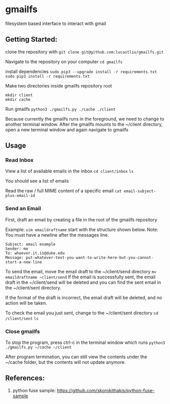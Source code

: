 # gmailfs
filesystem based interface to interact with gmail


## Getting Started:
clone the repository with `git clone git@github.com:lucastliu/gmailfs.git`

Navigate to the repository on your computer `cd gmailfs`


install dependencies
`sudo pip3 --upgrade install -r requirements.txt`
`sudo pip3 install -r requirements.txt`


Make two directories inside gmailfs repository root
```
mkdir client
mkdir cache
```

Run gmailfs `python3 ./gmailfs.py ./cache ./client`

Because currently the gmailfs runs in the foreground, we need to change to another terminal window. After the gmailfs mounts to the ~/client directory, open a new terminal window and again navigate to gmailfs

## Usage

### Read Inbox
View a list of available emails in the inbox
`cd client/inbox`
`ls` 

You should see a list of emails

Read the raw / full MIME content of a specific email
`cat email-subject-plus-email-id`

### Send an Email
First, draft an email by creating a file in the root of the gmailfs repository

Example:
`vim emaildraftname`
start with the structure shown below. Note: You must have a newline after the messages line.

```
Subject: email example
Sender: me
To: whoever.it.is@duke.edu
Message: put-whatever-text-you-want-to-write-here-but-you-cannot-start-a-new-line

```

To send the email, move the email draft to the ~/client/send directory 
`mv emaildraftname ~client/send`
If the email is successfully sent, the email draft in the ~/client/send will be deleted and you can find the sent email in the ~/client/sent directory. 

If the format of the draft is incorrect, the email draft will be deleted, and no action will be taken.

To check the email you just sent, change to the ~/client/sent directory
`cd /client/sent`
`ls`

### Close gmailfs
To stop the program, press ctrl-c in the terminal window which runs `python3 ./gmailfs.py ~/cache ~/client`

After program termination, you can still view the contents under the ~/cache folder, but the contents will not update anymore.


## References:
1. python fuse sample: https://github.com/skorokithakis/python-fuse-sample
